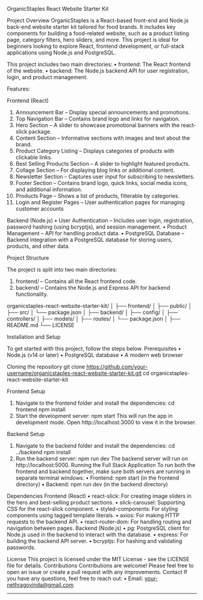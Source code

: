 OrganicStaples React Website Starter Kit

Project Overview
OrganicStaples is a React-based front-end and Node.js back-end website starter kit tailored for food brands. It includes key components for building a food-related website, such as a product listing page, category filters, hero sliders, and more. This project is ideal for beginners looking to explore React, frontend development, or full-stack applications using Node.js and PostgreSQL.

This project includes two main directories:
•	frontend: The React frontend of the website.
•	backend: The Node.js backend API for user registration, login, and product management.

Features:

Frontend (React)

1.	Announcement Bar – Display special announcements and promotions.
2.	Top Navigation Bar – Contains brand logo and links for navigation.
3.	Hero Section – A slider to showcase promotional banners with the react-slick package.
4.	Content Section – Informative sections with images and text about the brand.
5.	Product Category Listing – Displays categories of products with clickable links.
6.	Best Selling Products Section – A slider to highlight featured products.
7.	Collage Section – For displaying blog links or additional content.
8.	Newsletter Section – Captures user input for subscribing to newsletters.
9.	Footer Section – Contains brand logo, quick links, social media icons, and additional information.
10.	Products Page – Shows a list of products, filterable by categories.
11.	Login and Register Pages – User authentication pages for managing customer accounts


Backend (Node.js)
•	User Authentication – Includes user login, registration, password hashing (using bcryptjs), and session management.
•	Product Management – API for handling product data.
•	PostgreSQL Database – Backend integration with a PostgreSQL database for storing users, products, and other data.

Project Structure

The project is split into two main directories:
1.	frontend/ – Contains all the React frontend code.
2.	backend/ – Contains the Node.js and Express API for backend functionality.

organicstaples-react-website-starter-kit/
│
├── frontend/
│   ├── public/
│   ├── src/
│   └── package.json
│
├── backend/
│   ├── config/
│   ├── controllers/
│   ├── models/
│   ├── routes/
│   └── package.json
│
├── README.md
└── LICENSE

Installation and Setup

To get started with this project, follow the steps below.
Prerequisites
•	Node.js (v14 or later)
•	PostgreSQL database
•	A modern web browser

Cloning the repository
git clone https://github.com/your-username/organicstaples-react-website-starter-kit.git
cd organicstaples-react-website-starter-kit

Frontend Setup
1.	Navigate to the frontend folder and install the dependencies:
cd frontend
npm install
2.	Start the development server:
npm start
This will run the app in development mode. Open http://localhost:3000 to view it in the browser.

Backend Setup
1.	Navigate to the backend folder and install the dependencies:
cd ../backend
npm install
2.	Run the backend server:
npm run dev
The backend server will run on http://localhost:5000.
Running the Full Stack Application
To run both the frontend and backend together, make sure both servers are running in separate terminal windows:
•	Frontend: npm start (in the frontend directory)
•	Backend: npm run dev (in the backend directory)

Dependencies
Frontend (React)
•	react-slick: For creating image sliders in the hero and best-selling product sections.
•	slick-carousel: Supporting CSS for the react-slick component.
•	styled-components: For styling components using tagged template literals.
•	axios: For making HTTP requests to the backend API.
•	react-router-dom: For handling routing and navigation between pages.
Backend (Node.js)
•	pg: PostgreSQL client for Node.js used in the backend to interact with the database.
•	express: For building the backend API server.
•	bcryptjs: For hashing and validating passwords.

License
This project is licensed under the MIT License - see the LICENSE file for details.
Contributions
Contributions are welcome! Please feel free to open an issue or create a pull request with any improvements.
Contact
If you have any questions, feel free to reach out:
•	Email: your-nethragovinda@gmail.com
________________________________________

